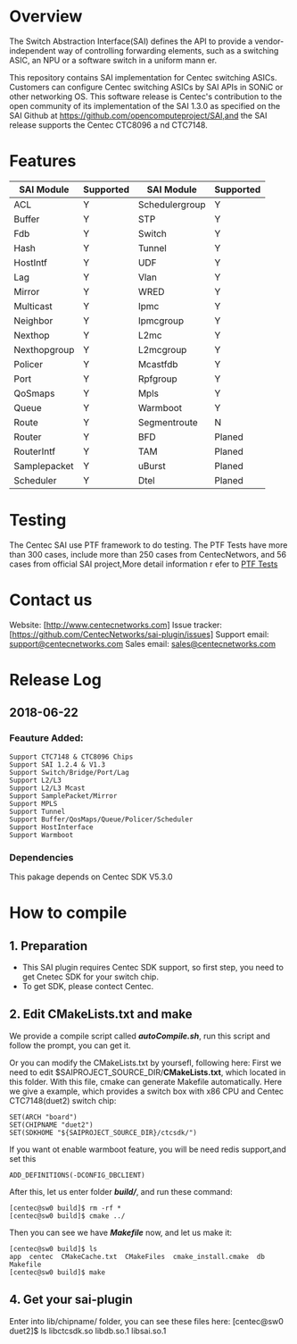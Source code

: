 # Overview
   The Switch Abstraction Interface(SAI) defines the API to provide a vendor-independent way of controlling forwarding elements, such as a switching ASIC, an NPU or a software switch in a uniform mann
er.

   This repository contains SAI implementation for Centec switching ASICs. Customers can configure Centec switching ASICs by SAI APIs in SONiC or other networking OS. This software release is Centec's
 contribution to the open community of its implementation of the SAI 1.3.0 as specified on the SAI Github at https://github.com/opencomputeproject/SAI,and the SAI release supports the Centec CTC8096 a
nd CTC7148.

# Features
| SAI Module     | Supported   | SAI Module     | Supported   |
|----------------|-------------|----------------|-------------|
| ACL            |     Y       | Schedulergroup |     Y       |
| Buffer         |     Y       | STP            |     Y       |
| Fdb            |     Y       | Switch         |     Y       |
| Hash           |     Y       | Tunnel         |     Y       |
| HostIntf       |     Y       | UDF            |     Y       |
| Lag            |     Y       | Vlan           |     Y       |
| Mirror         |     Y       | WRED           |     Y       |
| Multicast      |     Y       | Ipmc           |     Y       |
| Neighbor       |     Y       | Ipmcgroup      |     Y       |
| Nexthop        |     Y       | L2mc           |     Y       |
| Nexthopgroup   |     Y       | L2mcgroup      |     Y       |
| Policer        |     Y       | Mcastfdb       |     Y       |
| Port           |     Y       | Rpfgroup       |     Y       |
| QoSmaps        |     Y       | Mpls           |     Y       |
| Queue          |     Y       | Warmboot       |     Y       |
| Route          |     Y       | Segmentroute   |     N       |
| Router         |     Y       | BFD            |     Planed  |
| RouterIntf     |     Y       | TAM            |     Planed  |
| Samplepacket   |     Y       | uBurst         |     Planed  |
| Scheduler      |     Y       | Dtel           |     Planed  |

# Testing
The Centec SAI use PTF framework to do testing. The PTF Tests have more than 300 cases, include more than 250 cases from CentecNetwors, and 56 cases from official SAI project,More detail information r
efer to [PTF Tests](https://github.com/CentecNetworks/sai-plugin/wiki/PTF-Tests)

# Contact us
 Website: [http://www.centecnetworks.com] 
 Issue tracker: [https://github.com/CentecNetworks/sai-plugin/issues] 
 Support email: support@centecnetworks.com 
 Sales email: sales@centecnetworks.com 

# Release Log
## 2018-06-22
### Feauture Added:
    Support CTC7148 & CTC8096 Chips
    Support SAI 1.2.4 & V1.3
    Support Switch/Bridge/Port/Lag
    Support L2/L3
    Support L2/L3 Mcast
    Support SamplePacket/Mirror
    Support MPLS
    Support Tunnel
    Support Buffer/QosMaps/Queue/Policer/Scheduler
    Support HostInterface
    Support Warmboot
### Dependencies
 This pakage depends on Centec SDK V5.3.0

# How to compile

## 1. Preparation
- This SAI plugin requires Centec SDK support, so first step, you need to get Cnetec SDK for your switch chip.
- To get SDK, please contect Centec.

## 2. Edit CMakeLists.txt and make
We provide a compile script called ***autoCompile.sh***, run this script and follow the prompt, you can get it.

Or you can modify the CMakeLists.txt by yoursefl, following here:
First we need to edit $SAIPROJECT\_SOURCE\_DIR/**CMakeLists.txt**, which located in this folder. With this file, cmake can generate Makefile automatically. Here we give a example, which provides a switch box with x86 CPU and Centec CTC7148(duet2) switch chip:

    SET(ARCH "board")
    SET(CHIPNAME "duet2")
    SET(SDKHOME "${SAIPROJECT_SOURCE_DIR}/ctcsdk/")

If you want ot enable warmboot feature, you will be need redis support,and set this 

    ADD_DEFINITIONS(-DCONFIG_DBCLIENT)

After this, let us enter folder ***build/***, and run these command:

    [centec@sw0 build]$ rm -rf *
    [centec@sw0 build]$ cmake ../

Then you can see we have ***Makefile*** now, and let us make it:

    [centec@sw0 build]$ ls
    app  centec  CMakeCache.txt  CMakeFiles  cmake_install.cmake  db  Makefile
    [centec@sw0 build]$ make
  

## 4. Get your sai-plugin
Enter into lib/chipname/ folder, you can see these files here:
    [centec@sw0 duet2]$ ls
    libctcsdk.so libdb.so.1 libsai.so.1
  

